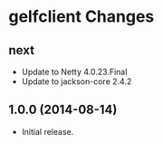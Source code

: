 gelfclient Changes
==================

## next

* Update to Netty 4.0.23.Final
* Update to jackson-core 2.4.2

## 1.0.0 (2014-08-14)

* Initial release.
